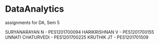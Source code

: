 # DataAnalytics
assignments for DA, Sem 5


SURYANARAYAN N      - PES1201700094
HARIKRISHNAN V      - PES1201700155
UNNATI CHATURVEDI   - PES1201700225
KRUTHIK JT          - PES1201701509
